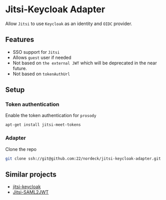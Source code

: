 # Jitsi-Keycloak Adapter

Allow `Jitsi` to use `Keycloak` as an identity and `OIDC` provider.

## Features

- SSO support for `Jitsi`
- Allows `guest` user if needed
- Not based on `the external JWT` which will be deprecated in the near future.
- Not based on `tokenAuthUrl`

## Setup

### Token authentication

Enable the token authentication for `prosody`

```bash
apt-get install jitsi-meet-tokens
```

### Adapter

Clone the repo

```bash
git clone ssh://git@github.com:22/nordeck/jitsi-keycloak-adapter.git
```

## Similar projects

- [jitsi-keycloak](https://github.com/D3473R/jitsi-keycloak)
- [Jitsi-SAML2JWT](https://github.com/Renater/Jitsi-SAML2JWT)
